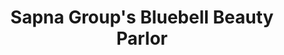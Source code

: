 ---
title: "Sapna Group's Bluebell Beauty Parlor"
url: /karachi/sapna-groups-bluebell-beauty-parlor/
shop: Kosmetik
---